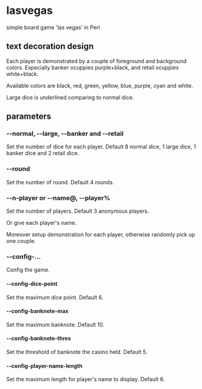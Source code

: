 # lasvegas
simple board game 'las vegas'  in Perl

## text decoration design

Each player is demonstrated by a couple of foreground and background colors.
Especially banker ocuppies purple+black, and retail ocuppies white+black.

Available colors are black, red, green, yellow, blue, purple, cyan and white.

Large dice is underlined comparing to normal dice.

## parameters

### --normal, --large, --banker and --retail

Set the number of dice for each player.
Default 8 normal dice, 1 large dice, 1 banker dice and 2 retail dice.

### --round

Set the number of round.
Default 4 rounds.

### --n-player or --name@, --player%

Set the number of players.
Default 3 anonymous players.

Or give each player's name.

Moreover setup demonstration for each player, otherwise randomly pick up one couple.

### --config-...

Config the game.

#### --config-dice-point

Set the maximum dice point.
Default 6.

#### --config-banknote-max

Set the maximum banknote.
Default 10.

#### --config-banknote-thres

Set the threshold of banknote the casino held.
Default 5.

#### --config-player-name-length

Set the maximum length for player's name to display.
Default 6.

